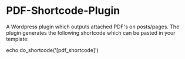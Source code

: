 # PDF-Shortcode-Plugin

A Wordpress plugin which outputs attached PDF's on posts/pages.
The plugin generates the following shortcode which can be pasted in your template: 

 echo do_shortcode('[pdf_shortcode]')
